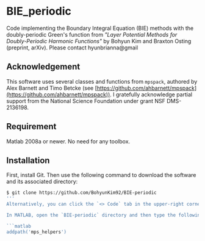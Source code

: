 # BIE_periodic

Code implementing the Boundary Integral Equation (BIE) methods with the doubly-periodic Green's function from *"Layer Potential Methods for Doubly-Periodic Harmonic Functions"* by Bohyun Kim and Braxton Osting (preprint, arXiv). Please contact hyunbrianna@gmail

## Acknowledgement

This software uses several classes and functions from `mpspack`, authored by Alex Barnett and Timo Betcke (see [https://github.com/ahbarnett/mpspack](https://github.com/ahbarnett/mpspack)). I gratefully acknowledge partial support from the National Science Foundation under grant NSF DMS-2136198.


## Requirement

Matlab 2008a or newer. No need for any toolbox.

## Installation

First, install Git. Then use the following command to download the software and its associated directory:

```bash
$ git clone https://github.com/BohyunKim92/BIE-periodic
'''
Alternatively, you can click the `<> Code` tab in the upper-right corner of the repository page and select **Download ZIP**.

In MATLAB, open the `BIE-periodic` directory and then type the following command:

```matlab
addpath('mps_helpers')
